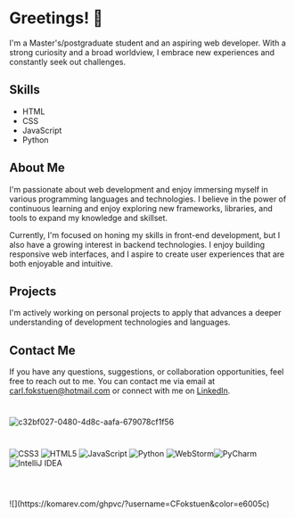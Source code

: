 # Greetings! 👋

I'm a Master's/postgraduate student and an aspiring web developer. With a strong curiosity and a broad worldview, I embrace new experiences and constantly seek out challenges.

## Skills

- HTML
- CSS
- JavaScript
- Python

## About Me

I'm passionate about web development and enjoy immersing myself in various programming languages and technologies. I believe in the power of continuous learning and enjoy exploring new frameworks, libraries, and tools to expand my knowledge and skillset.

Currently, I'm focused on honing my skills in front-end development, but I also have a growing interest in backend technologies. I enjoy building responsive web interfaces, and I aspire to create user experiences that are both enjoyable and intuitive.

## Projects

I'm actively working on personal projects to apply that advances a deeper understanding of development technologies and languages.

## Contact Me

If you have any questions, suggestions, or collaboration opportunities, feel free to reach out to me. You can contact me via email at [carl.fokstuen@hotmail.com](mailto:carl.fokstuen@hotmail.com) or connect with me on [LinkedIn](https://www.linkedin.com/in/carl-fokstuen-628a0197/).

#
![c32bf027-0480-4d8c-aafa-679078cf1f56](https://github.com/CFokstuen/CFokstuen/assets/118830275/c8ccf8bf-c6cb-4231-8080-961550af3dbe)

#
![CSS3](https://img.shields.io/badge/css3-%231572B6.svg?style=for-the-badge&logo=css3&logoColor=white) ![HTML5](https://img.shields.io/badge/html5-%23E34F26.svg?style=for-the-badge&logo=html5&logoColor=white) ![JavaScript](https://img.shields.io/badge/javascript-%23323330.svg?style=for-the-badge&logo=javascript&logoColor=%23F7DF1E) ![Python](https://img.shields.io/badge/python-3670A0?style=for-the-badge&logo=python&logoColor=ffdd54) ![WebStorm](https://img.shields.io/badge/webstorm-143?style=for-the-badge&logo=webstorm&logoColor=white&color=black)![PyCharm](https://img.shields.io/badge/pycharm-143?style=for-the-badge&logo=pycharm&logoColor=black&color=black&labelColor=green) ![IntelliJ IDEA](https://img.shields.io/badge/IntelliJIDEA-000000.svg?style=for-the-badge&logo=intellij-idea&logoColor=white)

#

<br>
![](https://komarev.com/ghpvc/?username=CFokstuen&color=e6005c)
